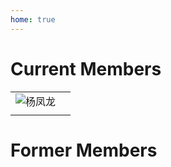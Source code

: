 ```yaml
---
home: true
---
```

# Current Members

|      |    |
| :---        |    :----:   |
| ![杨凤龙](http://lab.malab.cn/~yangfl/src/yangfenglong.jpg)      |        |
|   |       |



# Former Members

